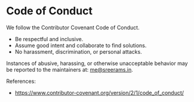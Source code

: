 # Code of Conduct

We follow the Contributor Covenant Code of Conduct.

- Be respectful and inclusive.
- Assume good intent and collaborate to find solutions.
- No harassment, discrimination, or personal attacks.

Instances of abusive, harassing, or otherwise unacceptable behavior may be reported to the maintainers at: me@sreerams.in.

References:

- https://www.contributor-covenant.org/version/2/1/code_of_conduct/
